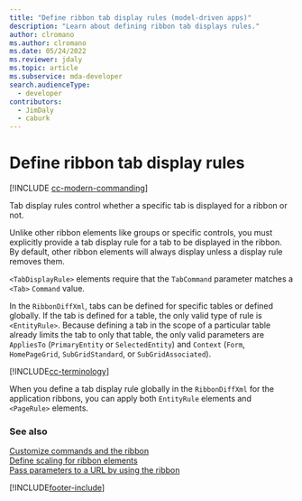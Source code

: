 ```yaml
---
title: "Define ribbon tab display rules (model-driven apps)"
description: "Learn about defining ribbon tab displays rules."
author: clromano
ms.author: clromano
ms.date: 05/24/2022
ms.reviewer: jdaly
ms.topic: article
ms.subservice: mda-developer
search.audienceType: 
  - developer
contributors: 
  - JimDaly
  - caburk
---
```


# Define ribbon tab display rules

[!INCLUDE [cc-modern-commanding](../data-platform/includes/cc-modern-commanding.md)]

Tab display rules control whether a specific tab is displayed for a ribbon or not.  
  
Unlike other ribbon elements like groups or specific controls, you must explicitly provide a tab display rule for a tab to be displayed in the ribbon. By default, other ribbon elements will always display unless a display rule removes them.  
  
 `<TabDisplayRule>` elements require that the `TabCommand` parameter matches a `<Tab>` `Command` value.  
  
In the `RibbonDiffXml`, tabs can be defined for specific tables or defined globally. If the tab is defined for a table, the only valid type of rule is `<EntityRule>`. Because defining a tab in the scope of a particular table already limits the tab to only that table, the only valid parameters are `AppliesTo` (`PrimaryEntity` or `SelectedEntity`) and `Context` (`Form`, `HomePageGrid`, `SubGridStandard`, or `SubGridAssociated`).  

[!INCLUDE[cc-terminology](../data-platform/includes/cc-terminology.md)]

When you define a tab display rule globally in the `RibbonDiffXml` for the application ribbons, you can apply both `EntityRule` elements and `<PageRule>` elements.  
  
### See also

[Customize commands and the ribbon](customize-commands-ribbon.md)   
[Define scaling for ribbon elements](define-scaling-ribbon-elements.md)   
[Pass parameters to a URL by using the ribbon](pass-parameters-url-by-using-ribbon.md)

[!INCLUDE[footer-include](../../includes/footer-banner.md)]
